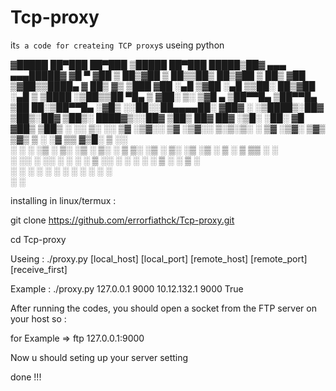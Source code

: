 # Tcp-proxy
it`s a code for createing TCP proxy`s useing python 


▓█████  ██▀███   ██▀███   ▒█████   ██▀███              █████▒██▓ ▄▄▄     ▄▄▄█████▓
▓█   ▀ ▓██ ▒ ██▒▓██ ▒ ██▒▒██▒  ██▒▓██ ▒ ██▒          ▓██   ▒▓██▒▒████▄   ▓  ██▒ ▓▒
▒███   ▓██ ░▄█ ▒▓██ ░▄█ ▒▒██░  ██▒▓██ ░▄█ ▒          ▒████ ░▒██▒▒██  ▀█▄ ▒ ▓██░ ▒░
▒▓█  ▄ ▒██▀▀█▄  ▒██▀▀█▄  ▒██   ██░▒██▀▀█▄            ░▓█▒  ░░██░░██▄▄▄▄██░ ▓██▓ ░ 
░▒████▒░██▓ ▒██▒░██▓ ▒██▒░ ████▓▒░░██▓ ▒██▒ ██▓  ██▓ ░▒█░   ░██░ ▓█   ▓██▒ ▒██▒ ░ 
░░ ▒░ ░░ ▒▓ ░▒▓░░ ▒▓ ░▒▓░░ ▒░▒░▒░ ░ ▒▓ ░▒▓░ ▒▓▒  ▒▓▒  ▒ ░   ░▓   ▒▒   ▓▒█░ ▒ ░░   
 ░ ░  ░  ░▒ ░ ▒░  ░▒ ░ ▒░  ░ ▒ ▒░   ░▒ ░ ▒░ ░▒   ░▒   ░      ▒ ░  ▒   ▒▒ ░   ░    
   ░     ░░   ░   ░░   ░ ░ ░ ░ ▒    ░░   ░  ░    ░    ░ ░    ▒ ░  ░   ▒    ░      
   ░  ░   ░        ░         ░ ░     ░       ░    ░          ░        ░  ░        
                                             ░    ░                                                    



installing in linux/termux :

git clone https://github.com/errorfiathck/Tcp-proxy.git

cd Tcp-proxy

Useing : ./proxy.py [local_host] [local_port] [remote_host] [remote_port] [receive_first]

Example : ./proxy.py 127.0.0.1 9000 10.12.132.1 9000 True

After running the codes, you should open a socket from the FTP server on your host so :

for Example => ftp 127.0.0.1:9000

Now u should seting up your server setting 

done !!!  
